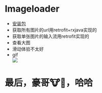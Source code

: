 # Imageloader 
* [安装包](https://github.com/kiritoj/MyImageLoad/blob/master/app/release/app-release.apk)
* 获取所有图片的url用retrofit+rxjava实现的
* 获取单张图片的输入流用retrofit实现的
* 查看大图
* 滑动体验不太好
* gif\
![](http://ww1.sinaimg.cn/mw690/006nwaiFly1g3seq5vlefg30a70j7npg.gif)
# 最后，豪哥🐮🍺，哈哈
